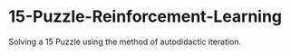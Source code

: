 # 15-Puzzle-Reinforcement-Learning
Solving a 15 Puzzle using the method of autodidactic iteration. 
